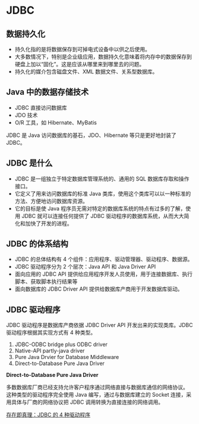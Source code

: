 # JDBC
## 数据持久化
* 持久化指的是将数据保存到可掉电式设备中以供之后使用。
* 大多数情况下，特别是企业级应用，数据持久化意味着将内存中的数据保存到硬盘上加以“固化”。这是应该从哪里来到哪里去的问题。
* 持久化的媒介包含磁盘文件、XML 数据文件、关系型数据库。
## Java 中的数据存储技术
* JDBC 直接访问数据库
* JDO 技术
* O/R 工具，如 Hibernate、MyBatis

JDBC 是 Java 访问数据库的基石，JDO、Hibernate 等只是更好地封装了 JDBC。
## JDBC 是什么
* JDBC 是一组独立于特定数据库管理系统的、通用的 SQL 数据库存取和操作接口。
* 它定义了用来访问数据库的标准 Java 类库，使用这个类库可以以一种标准的方法、方便地访问数据库资源。
* 它的目标是使 Java 程序员无需对特定的数据库系统的特点有过多的了解，使用 JDBC 就可以连接任何提供了 JDBC 驱动程序的数据库系统，从而大大简化和加快了开发的进程。
## JDBC 的体系结构
* JDBC 的总体结构有 4 个组件：应用程序、驱动管理器、驱动程序、数据源。
* JDBC 驱动程序分为 2 个层次：Java API 和 Java Driver API
* 面向应用的 JDBC API 提供给应用程序开发人员使用，用于连接数据库、执行脚本、获取脚本执行结果等
* 面向数据库的 JDBC Driver API 提供给数据库产商用于开发数据库驱动。
## JDBC 驱动程序
JDBC 驱动程序是数据库产商依据 JDBC Driver API 开发出来的实现类库。JDBC 驱动程序根据其实现方式有 4 种类型。
1. JDBC-ODBC bridge plus ODBC driver
2. Native-API partly-java driver
3. Pure Java Drvier for Database Middleware
4. Direct-to-Database Pure Java Driver

**Direct-to-Database Pure Java Driver**

多数数据库厂商已经支持允许客户程序通过网络直接与数据库通信的网络协议。
这种类型的驱动程序完全使用 Java 编写，通过与数据库建立的 Socket 连接，采用具体与厂商的网络协议把 JDBC 调用转换为直接连接的网络调用。


[存在即真理：JDBC 的 4 种驱动程序](http://blog.csdn.net/xad707348125/article/details/44984093)